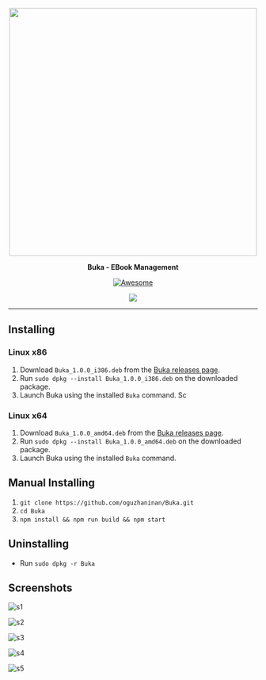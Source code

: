 
<p align="center">
    <img src="https://raw.githubusercontent.com/oguzhaninan/Buka/master/assets/screenshots/header.png" width="500">
</p>
<p align="center">
  <b>Buka - EBook Management</b>
</p>

<p align="center">
    <a href="https://github.com/sindresorhus/awesome-electron"><img alt="Awesome" src="https://cdn.rawgit.com/sindresorhus/awesome/d7305f38d29fed78fa85652e3a63e154dd8e8829/media/badge.svg"></a>

</p>

<p align="center">
    <a href="" ><img src="https://a.fsdn.com/con/app/sf-download-button" /></a>
</p>

----

## Installing

### Linux x86

1. Download `Buka_1.0.0_i386.deb` from the [Buka releases page](https://github.com/oguzhaninan/Buka/releases).
2. Run `sudo dpkg --install Buka_1.0.0_i386.deb` on the downloaded package.
3. Launch Buka using the installed `Buka` command.
Sc
### Linux x64

1. Download `Buka_1.0.0_amd64.deb` from the [Buka releases page](https://github.com/oguzhaninan/Buka/releases).
2. Run `sudo dpkg --install Buka_1.0.0_amd64.deb` on the downloaded package.
3. Launch Buka using the installed `Buka` command.

## Manual Installing

1. `git clone https://github.com/oguzhaninan/Buka.git`
2. `cd Buka`
3. `npm install && npm run build && npm start`


## Uninstalling
- Run `sudo dpkg -r Buka`

## Screenshots
![s1](https://raw.githubusercontent.com/oguzhaninan/Buka/master/assets/screenshots/Screenshot1.png)

![s2](https://raw.githubusercontent.com/oguzhaninan/Buka/master/assets/screenshots/Screenshot2.png)

![s3](https://raw.githubusercontent.com/oguzhaninan/Buka/master/assets/screenshots/Screenshot3.png)

![s4](https://raw.githubusercontent.com/oguzhaninan/Buka/master/assets/screenshots/Screenshot4.png)

![s5](https://raw.githubusercontent.com/oguzhaninan/Buka/master/assets/screenshots/Screenshot5.png)
